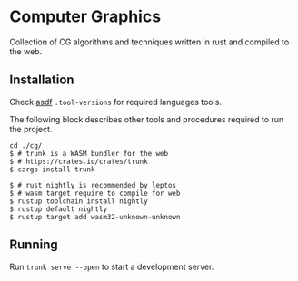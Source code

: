 # Computer Graphics

Collection of CG algorithms and techniques written in rust and compiled to the web.

## Installation

Check [asdf](https://asdf-vm.com/) `.tool-versions` for required languages tools.

The following block describes other tools and procedures required to run the project.

```shell
cd ./cg/
$ # trunk is a WASM bundler for the web
$ # https://crates.io/crates/trunk
$ cargo install trunk

$ # rust nightly is recommended by leptos
$ # wasm target require to compile for web
$ rustup toolchain install nightly
$ rustup default nightly
$ rustup target add wasm32-unknown-unknown
```

## Running

Run `trunk serve --open` to start a development server.
